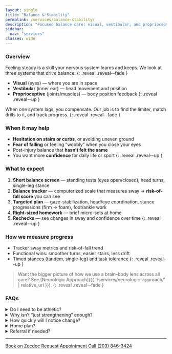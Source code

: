 ```yaml
---
layout: single
title: "Balance & Stability"
permalink: /services/balance-stability/
description: "Focused balance care: visual, vestibular, and proprioceptive drills matched to your limiter, plus a trackable risk-of-fall score."
sidebar:
  nav: "services"
classes: wide
---
```


### Overview
Feeling steady is a skill your nervous system learns and keeps. We look at three systems that drive balance:
{: .reveal .reveal--fade }

- **Visual** (eyes) — where you are in space  
- **Vestibular** (inner ear) — head movement and position  
- **Proprioceptive** (joints/muscles) — body position feedback
{: .reveal .reveal--up }

When one system lags, you compensate. Our job is to find the limiter, match drills to it, and track progress.
{: .reveal .reveal--fade }

### When it may help
- **Hesitation on stairs or curbs**, or avoiding uneven ground  
- **Fear of falling** or feeling “wobbly” when you close your eyes  
- Post-injury balance that **hasn’t felt the same**  
- You want more **confidence** for daily life or sport
{: .reveal .reveal--up }

### What to expect
1. **Short balance screen** — standing tests (eyes open/closed), head turns, single-leg stance  
2. **Balance tracker** — computerized scale that measures sway → **risk-of-fall score** you can see  
3. **Targeted plan** — gaze-stabilization, head/eye coordination, stance progressions (firm → foam), foot/ankle work  
4. **Right-sized homework** — brief micro-sets at home  
5. **Rechecks** — see changes in sway and confidence over time
{: .reveal .reveal--up }

### How we measure progress
- Tracker sway metrics and risk-of-fall trend  
- Functional wins: smoother turns, easier stairs, less drift  
- Timed stances (tandem, single-leg) and task tolerance
{: .reveal .reveal--up }

> Want the bigger picture of how we use a brain–body lens across all care? See [Neurologic Approach]({{ '/services/neurologic-approach/' | relative_url }}).
{: .reveal .reveal--fade }

### FAQs
<div class="faq">
  <details class="reveal reveal--up">
    <summary>Do I need to be athletic?</summary>
    <div class="faq__content">
      No — balance work is for everyone. We tailor drills to your level and goals.
    </div>
  </details>

  <details class="reveal reveal--up">
    <summary>Why isn’t “just strengthening” enough?</summary>
    <div class="faq__content">
      Strength helps, but balance depends on how your brain processes input from your eyes, inner ear, and joints. We target the specific system that’s lagging so the whole pattern improves.
    </div>
  </details>

  <details class="reveal reveal--up">
    <summary>How quickly will I notice change?</summary>
    <div class="faq__content">
      Some people feel improvements quickly; others build over weeks. We track what’s helping and adjust as needed.
    </div>
  </details>

  <details class="reveal reveal--up">
    <summary>Home plan?</summary>
    <div class="faq__content">
      Yes. You’ll get brief, clear routines that fit your schedule — no long workouts or complex drills.
    </div>
  </details>

  <details class="reveal reveal--up">
    <summary>Referral if needed?</summary>
    <div class="faq__content">
      If another specialist is the better fit, we’ll coordinate with PT, orthopedics, or other providers. Your result comes first.
    </div>
  </details>
</div>

---

<div class="contact-actions reveal reveal--up">
  <a href="https://www.zocdoc.com/practice/cranbury-chiropractic-center-43835" class="btn">
    <span class="btn-label">Book on Zocdoc</span>
  </a>
  <a href="/contact/" class="btn">
    <span class="btn-label">Request Appointment</span>
  </a>
  <a href="tel:+12038463424" class="btn">
    <span class="btn-label">Call (203) 846-3424</span>
  </a>
</div>